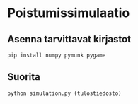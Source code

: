 # Poistumissimulaatio
## Asenna tarvittavat kirjastot
`pip install numpy pymunk pygame`
## Suorita
`python simulation.py (tulostiedosto)`
